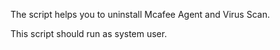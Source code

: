 The script helps you to uninstall Mcafee Agent and Virus Scan.

This script should run as system user.